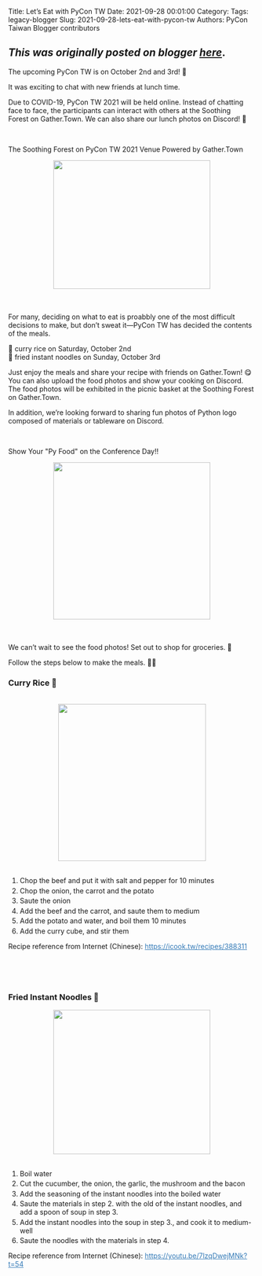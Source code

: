 Title: Let’s Eat with PyCon TW
Date: 2021-09-28 00:01:00
Category:
Tags: legacy-blogger
Slug: 2021-09-28-lets-eat-with-pycon-tw
Authors: PyCon Taiwan Blogger contributors

*This was originally posted on blogger [here](https://pycontw.blogspot.com/2021/09/lets-eat-with-pycon-tw.html)*.
---
<p class="part in-view"><span>The upcoming PyCon TW is on October 2nd and 3rd! 🤩</span></p><p class="part in-view"><span>It was exciting to chat with new friends at lunch time.</span></p><p class="part in-view"><span>Due to COVID-19, PyCon TW 2021 will be held online. Instead of chatting face to face, the participants can interact with others at the&nbsp;</span><span>Soothing Forest</span><span>&nbsp;on Gather.Town. We can also share our lunch photos on Discord! 🍱</span></p><p class="part"><span><br /></span></p><p class="part"><span>The Soothing Forest on PyCon TW 2021 Venue Powered by Gather.Town</span></p><p class="part"></p><div class="separator" style="clear: both; text-align: center;"><a href="https://1.bp.blogspot.com/-BB65UUYgHoo/YVA5AxXxZ2I/AAAAAAABTVo/L6oZpAjps-Ep_M7HOaxkKyjWdZOrMm4yQCPcBGAYYCw/s857/forest.png" style="margin-left: 1em; margin-right: 1em;"><img border="0" height="262" src="https://1.bp.blogspot.com/-BB65UUYgHoo/YVA5AxXxZ2I/AAAAAAABTVo/L6oZpAjps-Ep_M7HOaxkKyjWdZOrMm4yQCPcBGAYYCw/s320/forest.png" width="320" /></a></div><br /><span><br /></span><p></p><p class="part in-view"><span>For many, deciding on what to eat is proabbly one of the most difficult decisions to make, but don’t sweat it—PyCon TW has decided the contents of the meals.</span></p><p class="part in-view"><span>🍛&nbsp;</span><span>curry rice</span><span>&nbsp;on Saturday, October 2nd</span><br /><span>🍝&nbsp;</span><span>fried instant noodles</span><span>&nbsp;on Sunday, October 3rd</span></p><p class="part in-view"><span>Just enjoy the meals and share your recipe with friends on Gather.Town! 😋 You can also upload the food photos and show your cooking on Discord. The food photos will be exhibited in the picnic basket at the Soothing Forest on Gather.Town.</span></p><p class="part in-view"><span>In addition, we’re looking forward to sharing fun photos of Python logo composed of materials or tableware on Discord.</span></p><p class="part"><span><br /></span></p><p class="part"><span>Show Your "Py Food" on the Conference Day!!</span></p><p class="part"></p><div class="separator" style="clear: both; text-align: center;"><a href="https://1.bp.blogspot.com/-xnN7ZVq9wG0/YVA5C_kd4ZI/AAAAAAABTVw/dZVa3OUBEWwqbO_pO998L2TlaPlFwvAqQCPcBGAYYCw/s2048/food-demo.jpg" style="margin-left: 1em; margin-right: 1em;"><img border="0" height="320" src="https://1.bp.blogspot.com/-xnN7ZVq9wG0/YVA5C_kd4ZI/AAAAAAABTVw/dZVa3OUBEWwqbO_pO998L2TlaPlFwvAqQCPcBGAYYCw/s320/food-demo.jpg" width="320" /></a></div><br /><span><br /></span><p></p><p class="part"><span>We can’t wait to see the food photos! Set out to shop for groceries. 🛒</span></p><p class="part"><span>Follow the steps below to make the meals. 👨‍🍳</span></p><p class="part"><span></span></p><h3 class="part" id="Curry-Rice-🍛"><a class="anchor hidden-xs" href="https://hackmd.io/@pycontw/BJpxdY6mF#Curry-Rice-%F0%9F%8D%9B" title="Curry-Rice-🍛"><span class="octicon octicon-link"></span></a><span>Curry Rice 🍛</span></h3><div><span><br /></span></div><div><div class="separator" style="clear: both; text-align: center;"><a href="https://1.bp.blogspot.com/-1a5bOCAyDR4/YVHsDojMxJI/AAAAAAABTXE/ZsWE3_Zt1Y8W5Xwy3wsUoURUmg_qlWUXQCLcBGAsYHQ/s2048/recipe-01-en.png" style="margin-left: 1em; margin-right: 1em;"><img border="0" height="320" src="https://1.bp.blogspot.com/-1a5bOCAyDR4/YVHsDojMxJI/AAAAAAABTXE/ZsWE3_Zt1Y8W5Xwy3wsUoURUmg_qlWUXQCLcBGAsYHQ/s320/recipe-01-en.png" width="301" /></a></div><span><br /></span></div><div><span><ol class="part"><li><span>Chop the beef and put it with salt and pepper for 10 minutes</span></li><li style="padding-top: 0.25em;"><span>Chop the onion, the carrot and the potato</span></li><li style="padding-top: 0.25em;"><span>Saute the onion</span></li><li style="padding-top: 0.25em;"><span>Add the beef and the carrot, and saute them to medium</span></li><li style="padding-top: 0.25em;"><span>Add the potato and water, and boil them 10 minutes</span></li><li style="padding-top: 0.25em;"><span>Add the curry cube, and stir them</span></li></ol><p class="part"><span>Recipe reference from Internet (Chinese):&nbsp;</span><a href="https://icook.tw/recipes/388311" rel="noopener" style="background-color: transparent; color: #337ab7;" target="_blank"><span>https://icook.tw/recipes/388311</span></a></p><p class="part"><br /></p><p class="part"><br /></p><h3 class="part" id="Fried-Instant-Noodles-🍝"><span>Fried Instant Noodles 🍝</span></h3><div><div class="separator" style="clear: both; text-align: center;"><a href="https://1.bp.blogspot.com/-mKNJb81Y7Rw/YVHsDqAGxEI/AAAAAAABTXA/wqBjJF4MGQwN0YvGVslPTLhTxM3mBXvAwCLcBGAsYHQ/s2048/recipe-02-en.png" style="margin-left: 1em; margin-right: 1em;"><img border="0" height="294" src="https://1.bp.blogspot.com/-mKNJb81Y7Rw/YVHsDqAGxEI/AAAAAAABTXA/wqBjJF4MGQwN0YvGVslPTLhTxM3mBXvAwCLcBGAsYHQ/s320/recipe-02-en.png" width="320" /></a></div><span><br /></span></div><div><span><ol class="part"><li><span>Boil water</span></li><li style="padding-top: 0.25em;"><span>Cut the cucumber, the onion, the garlic, the mushroom and the bacon</span></li><li style="padding-top: 0.25em;"><span>Add the seasoning of the instant noodles into the boiled water</span></li><li style="padding-top: 0.25em;"><span>Saute the materials in step 2. with the old of the instant noodles, and add a spoon of soup in step 3.</span></li><li style="padding-top: 0.25em;"><span>Add the instant noodles into the soup in step 3., and cook it to medium-well</span></li><li style="padding-top: 0.25em;"><span>Saute the noodles with the materials in step 4.</span></li></ol><p class="part"><span>Recipe reference from Internet (Chinese):&nbsp;</span><a href="https://youtu.be/7lzqDwejMNk?t=54" rel="noopener" style="background-color: transparent; color: #337ab7;" target="_blank"><span>https://youtu.be/7lzqDwejMNk?t=54</span></a></p></span></div></span></div>
